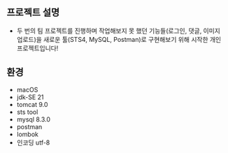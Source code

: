 ## 프로젝트 설명
- 두 번의 팀 프로젝트를 진행하며 작업해보지 못 했던 기능들(로그인, 댓글, 이미지 업로드)을 새로운 툴(STS4, MySQL, Postman)로 구현해보기 위해 시작한 개인 프로젝트입니다!

## 환경
- macOS
- jdk-SE 21
- tomcat 9.0
- sts tool
- mysql 8.3.0
- postman
- lombok
- 인코딩 utf-8

